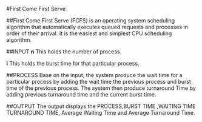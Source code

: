 #First Come First Serve

##First Come First Serve (FCFS) is an operating system scheduling algorithm that automatically executes queued requests and processes in order of their arrival. It is the easiest and simplest CPU scheduling algorithm.

##INPUT 
**n**
This holds the number of process.

**i**
This holds the burst time for that particular process.


##PROCESS
Base on the input, the system produce the wait time for a particular process by adding the wait time the previous process and burst time of the previous process. The system then produce turnaround Time by adding previous turnaround time  and the current burst time.

##OUTPUT
The output displays the PROCESS,BURST TIME ,WAITING TIME	 TURNAROUND TIME, Average Waiting Time and Average Turnaround Time.
